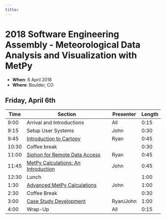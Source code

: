 ```yaml
---
title:
---
```

# 2018 Software Engineering Assembly - Meteorological Data Analysis and Visualization with MetPy

- **When**: 6 April 2018
- **Where**: Boulder, CO

## Friday, April 6th

|  Time | Section                                      | Presenter   | Length |
|-------|----------------------------------------------|-------------|--------|
|  9:00 | Arrival and Introductions                    | All         | 0:15   |
|  9:15 | Setup User Systems                           | John        | 0:30   |
|  9:45 | [Introduction to Cartopy](https://github.com/Unidata/unidata-python-workshop/blob/master/notebooks/CartoPy/CartoPy.ipynb)                      | Ryan       | 0:45   |
| 10:30 | Coffee break                                 |             | 0:30   |
| 11:00 | [Siphon for Remote Data Access](https://github.com/Unidata/unidata-python-workshop/blob/master/notebooks/Siphon/Siphon%20Overview.ipynb)                | Ryan        | 0:45   |
| 11:45 | [MetPy Calculations: An Introduction](https://github.com/Unidata/unidata-python-workshop/blob/master/notebooks/Metpy_Introduction/Introduction%20to%20MetPy.ipynb)          | John        | 0:45   |
| 12:30 | Lunch                                        |             | 1:00   |
| 1:30  | [Advanced MetPy Calculations](https://github.com/Unidata/unidata-python-workshop/blob/master/notebooks/MetPy_Advanced/Isentropic%20Analysis.ipynb)                  | John        | 1:00   |
| 2:30  | Coffee Break                                 |             | 0:30   |
| 3:00  | [Case Study Development](https://github.com/Unidata/unidata-python-workshop/blob/master/notebooks/MetPy_Case_Study/MetPy_Case_Study.ipynb)                       | Ryan/John       | 1:00   |
| 4:00  | Wrap-Up                                      | All         | 0:15   |
